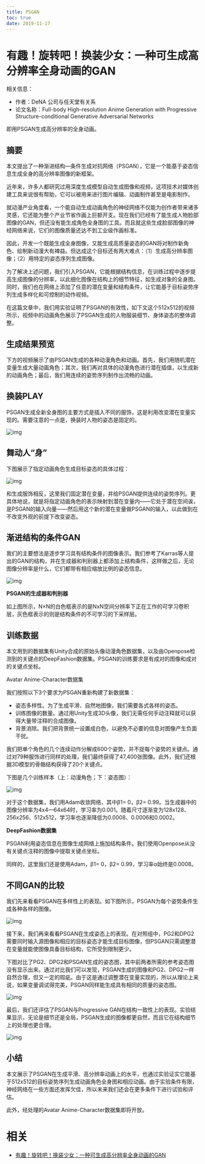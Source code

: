 ```yaml
---
title: PSGAN
toc: true
date: 2019-11-17
---
```

# 有趣！旋转吧！换装少女：一种可生成高分辨率全身动画的GAN


相关信息：

- 作者：DeNA 公司与任天堂有关系
- 论文名称：Full-body High-resolution Anime Generation with Progressive Structure-conditional Generative Adversarial Networks


即用PSGAN生成高分辨率的全身动画。

## **摘要**

本文提出了一种渐进结构—条件生成对抗网络（PSGAN），它是一个能基于姿态信息生成全身的高分辨率图像的新框架。

近年来，许多人都研究过用深度生成模型自动生成图像和视频，这项技术对媒体创建工具来说很有帮助，它可以被用来进行图片编辑、动画制作甚至是电影制作。

就动漫产业角度看，一个能自动生成动画角色的神经网络不仅能为创作者带来诸多灵感，它还能为整个产业节省作画上巨额开支。现在我们已经有了能生成人物脸部图像的GAN，但还没有能生成角色全身图的工具。而且就这些生成脸部图像的神经网络来说，它们的图像质量还达不到工业级作画标准。

因此，开发一个既能生成全身图像，又能生成高质量姿态的GAN将对制作新角色、绘制新动漫大有裨益。但达成这个目标还有两大难点：（1）生成高分辨率图像；（2）用特定的姿态序列生成图像。

为了解决上述问题，我们引入PSGAN，它能根据结构信息，在训练过程中逐步提高生成图像的分辨率，以此细化图像在结构上的细节特征，如生成对象的全身图。同时，我们也在网络上添加了任意的潜在变量和结构条件，让它能基于目标姿势序列生成多样化和可控制的动作视频。

在这篇文章中，我们用实验证明了PSGAN的有效性，如下文这个512x512的视频所示，视频中的动画角色展示了PSGAN生成的人物服装细节、身体姿态的整体调整。

## **生成结果预览**

下方的视频展示了由PSGAN生成的各种动漫角色和动画。首先，我们用随机潜在变量生成大量动画角色；其次，我们再对具体的动漫角色进行潜在插值，以生成新的动画角色；最后，我们用连续的姿势序列制作出流畅的动画。

## **换装PLAY**

PSGAN生成全新全身图的主要方式是插入不同的服饰，这是利用改变潜在变量实现的。需要注意的一点是，换装时人物的姿态是固定的。

![img](https://mmbiz.qpic.cn/mmbiz_png/hq0PKaHicMTF8COicKzia1MLvSjE0PCtdzye8hDBMB4ITyfPncuAejNIuvQB73kj1rMIG0Shy7Hiapz8tibYcDAiaVrg/640?tp=webp&wxfrom=5&wx_lazy=1&wx_co=1)

## 舞动人“身”

下图展示了指定动画角色生成目标姿态的具体过程：

![img](https://mmbiz.qpic.cn/mmbiz_png/hq0PKaHicMTF8COicKzia1MLvSjE0PCtdzy8mGPqcrLvj5yzuncXTYjk2OTKGz7KOR0yqVHibiaAw4Eib0B5GSL47rVw/640?tp=webp&wxfrom=5&wx_lazy=1&wx_co=1)

和生成服饰相反，这里我们固定潜在变量，并给PSGAN提供连续的姿势序列。更具体地说，就是将指定动画角色的表示映射到潜在变量内——它处于潜在空间诶，是PSGAN的输入向量——然后用这个新的潜在变量做PSGAN的输入，以此做到在不改变外观的前提下改变姿态。

## **渐进结构的条件GAN**

我们的主要想法是逐步学习具有结构条件的图像表示。我们参考了Karras等人提出的GAN的结构，并在生成器和判别器上都添加上结构条件，这样做之后，无论图像分辨率是什么，它们都带有相应缩放比例的姿态信息。

![img](https://mmbiz.qpic.cn/mmbiz_png/hq0PKaHicMTF8COicKzia1MLvSjE0PCtdzyvuXI2hScg79nSp5b6ga468a7JYgt6wYgnB360rTpYiba8kCP9vSgpEQ/640?tp=webp&wxfrom=5&wx_lazy=1&wx_co=1)

**PSGAN的生成器和判别器**

如上图所示，N×N的白色框表示的是NxN空间分辨率下正在工作的可学习卷积层，灰色框表示的则是结构条件的不可学习的下采样层。

## **训练数据**

本文用到的数据集有Unity合成的原始头像动漫角色数据集，以及由Openpose检测到的关键点的DeepFashion数据集。PSGAN的训练要求是有成对的图像和成对的关键点坐标。

Avatar Anime-Character数据集

我们按照以下3个要求为PSGAN重新构建了新数据集：

- 姿态多样性。为了生成平滑、自然地图像，我们需要各式各样的姿态。
- 训练图像的数量。通过用Unity生成3D头像，我们无需任何手动注释就可以获得大量带注释的合成图像。
- 背景消除。我们把背景统一设置成白色，以避免不必要的信息对图像产生负面干扰。

我们把单个角色的几个连续动作分解成600个姿势，并不捉每个姿势的关键点。通过对79种服饰进行同样的处理，我们最终获得了47,400张图像。此外，我们还根据3D模型的骨骼结构获得了20个关键点。

下图是几个训练样本（上：动漫角色；下：姿态图）：

![img](https://mmbiz.qpic.cn/mmbiz_png/hq0PKaHicMTF8COicKzia1MLvSjE0PCtdzyd4F7ZNiahia5kI5xtT6pzR9dr35ib9YPBSC0cgyicpAM8eTrOJLysuG1hQ/640?tp=webp&wxfrom=5&wx_lazy=1&wx_co=1)

对于这个数据集，我们用Adam收敛网络，其中β1= 0，β2= 0.99。当生成器中的图像分辨率为4x4—64x64时，学习率为0.001。随着尺寸逐渐变为128x128、256x256、512x512，学习率也逐渐降低为0.0008、0.0006和0.0002。

**DeepFashion数据集**

PSGAN利用姿态信息在图像生成网络上施加结构条件。我们使用Openpose从没有关键点注释的图像中提取关键点坐标。

同样的，这里我们还是使用Adam，β1= 0，β2= 0.99，学习率α始终是0.0008。

## **不同GAN的比较**

我们先来看看PSGAN在多样性上的表现。如下图所示，PSGAN为每个姿势条件生成各种各样的图像。

![img](https://mmbiz.qpic.cn/mmbiz_png/hq0PKaHicMTF8COicKzia1MLvSjE0PCtdzyCeJasW42Xkc1OEzSAWyUzOTIKCqD22zibxOdTaAUjLfINtH7qvibhsDg/640?tp=webp&wxfrom=5&wx_lazy=1&wx_co=1)

接下来，我们再来看看PSGAN在生成姿态上的表现。在对照组中，PG2和DPG2需要同时输入源图像和相应的目标姿态才能生成目标图像，但PSGAN只需调整潜在变量就能使图像具备目标结构，它所受到限制更少。

下图对比了PG2、DPG2和PSGAN生成的姿态图，其中前两者所需的参考姿态图没有显示出来。通过对比我们可以发现，PSGAN生成的图像和PG2、DPG2一样自然合理，但又一定的瑕疵。由于这是通过调整潜在变量实现的，所以从理论上来说，如果变量调试得完美，PSGAN同样能生成具有相同的质量的姿态图。

![img](https://mmbiz.qpic.cn/mmbiz_png/hq0PKaHicMTF8COicKzia1MLvSjE0PCtdzyOrKKw4NFU57eXaicVrg1jgqgib8aQJtYI47Ta2Urd3hNhMkdq0OGUebQ/640?tp=webp&wxfrom=5&wx_lazy=1&wx_co=1)

最后，我们还评估了PSGAN与Progressive GAN在结构一致性上的表现。实验结果显示，无论是细节还是全局，PSGAN生成的图像都更自然，而且它在结构细节上的处理也更合理。

![img](https://mmbiz.qpic.cn/mmbiz_png/hq0PKaHicMTF8COicKzia1MLvSjE0PCtdzy3cUOAfkoF1w0pdjqAib0KHKshRL9fq6HT8GDcjFIGQbkehMoLZbDy3g/640?tp=webp&wxfrom=5&wx_lazy=1&wx_co=1)

## **小结**

本文展示了PSGAN在生成平滑、高分辨率动画上的水平，也通过实验证实它能基于512x512的目标姿势序列生成动画角色全身图和相应动画。由于实验条件有限，神经网络在一些方面还发挥欠佳，所以未来我们还会在更多条件下进行试验和评估。

此外，经处理的Avatar Anime-Character数据集即将开放。




# 相关

- [有趣！旋转吧！换装少女：一种可生成高分辨率全身动画的GAN](https://mp.weixin.qq.com/s?__biz=MzA4NzE1NzYyMw==&mid=2247497652&idx=2&sn=2c04162897f25bb4b6bd5b0d18acfd49&chksm=903f09aca74880ba7fdbd929796c4e85f29c7c52d62a24c9a007d9dea6581d7a6a3701cd48b4&mpshare=1&scene=1&srcid=0515O1RjW195K67OyZf9f8Ix#rd)
